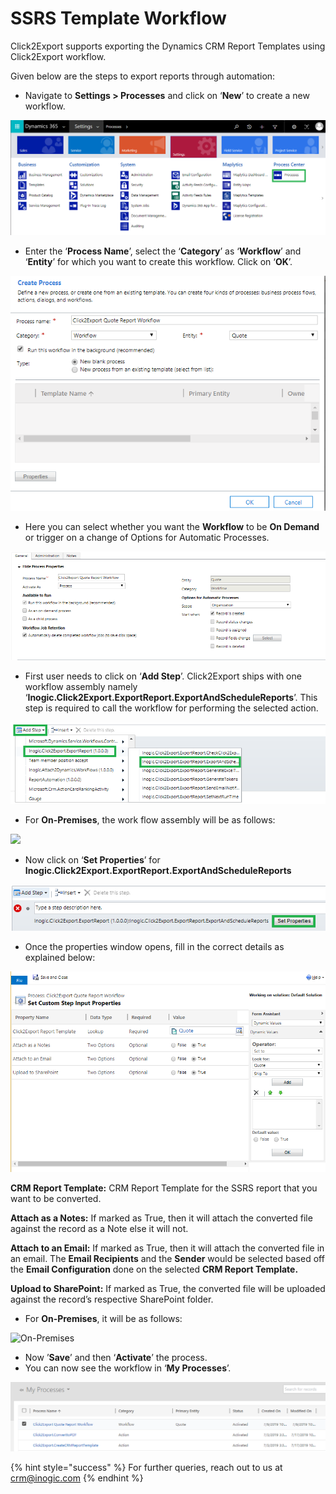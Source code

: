 # SSRS Template Workflow

Click2Export supports exporting the Dynamics CRM Report Templates using Click2Export workflow.&#x20;

Given below are the steps to export reports through automation:

* Navigate to **Settings > Processes** and click on ‘**New**’ to create a new workflow.

![](<../../../.gitbook/assets/1 (382).png>)

* Enter the ‘**Process Name**’, select the ‘**Category**’ as ‘**Workflow**’ and ‘**Entity**’ for which you want to create this workflow. Click on ‘**OK**’.

![](<../../../.gitbook/assets/2 (3) (1).png>)

* Here you can select whether you want the **Workflow** to be **On Demand** or trigger on a change of Options for Automatic Processes.

![](<../../../.gitbook/assets/3 (8).png>)

* First user needs to click on ‘**Add Step**’.  Click2Export ships with one workflow assembly namely ‘**Inogic.Click2Export.ExportReport.ExportAndScheduleReports**’. This step is required to call the workflow for performing the selected action.

![](<../../../.gitbook/assets/4 (26).png>)

* For **On-Premises**, the work flow assembly will be as follows:

![](../../../.gitbook/assets/SSRS\_7.jpg)

* Now click on ‘**Set Properties**’ for **Inogic.Click2Export.ExportReport.ExportAndScheduleReports**

![](<../../../.gitbook/assets/5 (22).png>)

* Once the properties window opens, fill in the correct details as explained below:

![](<../../../.gitbook/assets/1 (28).png>)

**CRM Report Template:** CRM Report Template for the SSRS report that you want to be converted.

**Attach as a Notes:** If marked as True, then it will attach the converted file against the record as a Note else it will not.

**Attach to an Email:** If marked as True, then it will attach the converted file in an email. The **Email Recipients** and the **Sender** would be selected based off the **Email Configuration** done on the selected **CRM Report Template.**

**Upload to SharePoint:** If marked as True, the converted file will be uploaded against the record’s respective SharePoint folder.

* For **On-Premises**, it will be as follows:

![On-Premises](../../../.gitbook/assets/SSRS\_8.jpg)

* Now ’**Save**’  and then ‘**Activate**’ the process.
* You can now see the workflow in ‘**My Processes**’.

![](<../../../.gitbook/assets/6 (13).png>)

{% hint style="success" %}
For further queries, reach out to us at [crm@inogic.com](mailto:crm@inogic.com)
{% endhint %}
